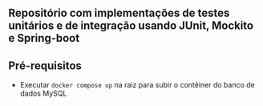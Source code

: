 ## Repositório com implementações de testes unitários e de integração usando JUnit, Mockito e Spring-boot

## Pré-requisitos 

- Executar ```docker compose up``` na raiz para subir o contêiner do banco de dados MySQL

